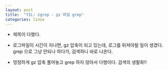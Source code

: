 ```yaml
---
layout: post
title:  "TIL: zgrep - gz 파일 grep"
categories: linux
---
```


* 제목이 다했다.

* 로그파일이 시간이 지나면, gz 압축이 되고 있는데, 로그를 뒤져야될 일이 생겼다.    
  grep 으로 그냥 안되나 하다가, 검색하니 바로 나온다.

* 멍청하게 gz 압축 풀어놓고 grep 하지 않아서 다행이다. 검색의 생활화!!